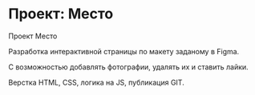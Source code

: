 # Проект: Место

Проект Место

Разработка интерактивной страницы по макету заданому в Figma.

С возможностью добавлять фотографии, удалять их и ставить лайки.

Верстка HTML, CSS, логика на JS, публикация GIT. 


